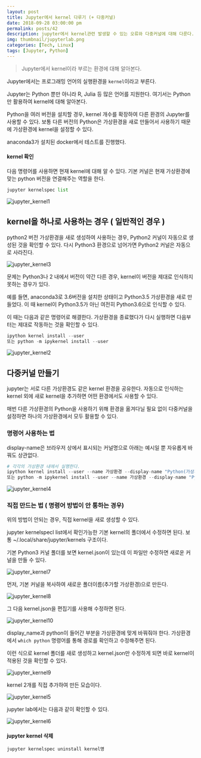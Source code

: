 ```yaml
---
layout: post
title: Jupyter에서 kernel 다루기 (+ 다중커널)
date: 2018-09-28 03:00:00 pm
permalink: posts/42
description: jupyter에서 kernel관련 발생할 수 있는 오류와 다중커널에 대해 다룬다.
img: thumbnail/jupyterlab.png
categories: [Tech, Linux]
tags: [Jupyter, Python] 
---
```


> Jupyter에서 kernel이라 부르는 환경에 대해 알아본다.

Jupyter에서는 프로그래밍 언어의 실행환경을 `kernel`이라고 부른다. 

Jupyter는 Python 뿐만 아니라 R, Julia 등 많은 언어를 지원한다. 여기서는 Python만 활용하여 kernel에 대해 알아본다. 

Python을 여러 버전을 설치할 경우, kernel 개수를 확장하여 다른 환경의 Jupyter를 사용할 수 있다. 보통 다른 버전의 Python은 가상환경을 새로 만들어서 사용하기 때문에 가상환경에 kernel을 설정할 수 있다.

anaconda3가 설치된 docker에서 테스트를 진행했다.

#### kernel 확인

다음 명령어를 사용하면 현재 kernel에 대해 알 수 있다. 기본 커널은 현재 가상환경에 맞는 python 버전을 연결해주는 역할을 한다.

``` python
jupyter kernelspec list
```

![jupyter_kernel1]({{site.baseurl}}/assets/img/linux/jupyter_kernel1.png)

## kernel을 하나로 사용하는 경우 ( 일반적인 경우 )

python2 버전 가상환경을 새로 생성하여 사용하는 경우, Python2 커널이 자동으로 생성된 것을 확인할 수 있다. 다시 Python3 환경으로 넘어가면 Python2 커널은 자동으로 사라진다.

![jupyter_kernel3]({{site.baseurl}}/assets/img/linux/jupyter_kernel3.png)

문제는 Python3나 2 내에서 버전이 약간 다른 경우, kernel이 버전을 제대로 인식하지 못하는 경우가 있다.

예를 들면, anaconda3로 3.6버전을 설치한 상태이고 Python3.5 가상환경을 새로 만들었다. 이 때 kernel이 Python3.5가 아닌 여전히 Python3.6으로 인식할 수 있다.

이 때는 다음과 같은 명령어로 해결한다. 가상환경을 종료했다가 다시 실행하면 다음부터는 제대로 작동하는 것을 확인할 수 있다.

``` python
ipython kernel install --user
또는 python -m ipykernel install --user
```

![jupyter_kernel2]({{site.baseurl}}/assets/img/linux/jupyter_kernel2.png)

## 다중커널 만들기

jupyter는 서로 다른 가상환경도 같은 kernel 환경을 공유한다. 자동으로 인식하는 kernel 외에 새로 kernel을 추가하면 어떤 환경에서도 사용할 수 있다.

매번 다른 가상환경의 Python을 사용하기 위해 환경을 옮겨다닐 필요 없이 다중커널을 설정하면 하나의 가상환경에서 모두 활용할 수 있다. 

### 명령어 사용하는 법

display-name은 브라우저 상에서 표시되는 커널명으로 아래는 예시일 뿐 자유롭게 바꿔도 상관없다.

``` python
# 각각의 가상환경 내에서 실행한다.
ipython kernel install --user --name 가상환경 --display-name "Python(가상환경)"
또는 python -m ipykernel install --user --name 가상환경 --display-name "Python(가상환경)"
```

![jupyter_kernel4]({{site.baseurl}}/assets/img/linux/jupyter_kernel4.png)

### 직접 만드는 법 ( 명령어 방법이 안 통하는 경우)

위의 방법이 안되는 경우, 직접 kernel을 새로 생성할 수 있다.

jupyter kernelspecl list에서 확인가능한 기본 kernel의 폴더에서 수정하면 된다. 보통 ~/.local/share/jupyter/kernels 구조이다.

기본 Python3 커널 폴더를 보면 kernel.json이 있는데 이 파일만 수정하면 새로운 커널을 만들 수 있다.

![jupyter_kernel7]({{site.baseurl}}/assets/img/linux/jupyter_kernel7.png)

먼저, 기본 커널을 복사하여 새로운 폴더이름(추가할 가상환경)으로 만든다.

![jupyter_kernel8]({{site.baseurl}}/assets/img/linux/jupyter_kernel8.png)

그 다음 kernel.json을 편집기를 사용해 수정하면 된다.

![jupyter_kernel10]({{site.baseurl}}/assets/img/linux/jupyter_kernel10.png)

display_name과 python이 들어간 부분을 가상환경에 맞게 바꿔줘야 한다. 가상환경에서 `which python` 명령어를 통해 경로를 확인하고 수정해주면 된다.

이런 식으로 kernel 폴더를 새로 생성하고 kernel.json만 수정하게 되면 바로 kernel이 적용된 것을 확인할 수 있다.

![jupyter_kernel9]({{site.baseurl}}/assets/img/linux/jupyter_kernel9.png)



kernel 2개를 직접 추가하여 만든 모습이다.

![jupyter_kernel5]({{site.baseurl}}/assets/img/linux/jupyter_kernel5.png)

jupyter lab에서는 다음과 같이 확인할 수 있다.

![jupyter_kernel6]({{site.baseurl}}/assets/img/linux/jupyter_kernel6.png)

#### jupyter kernel 삭제

``` python
jupyter kernelspec uninstall kernel명
```
